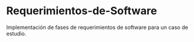 # Requerimientos-de-Software
Implementación de fases de requerimientos de software para un caso de estudio. 
